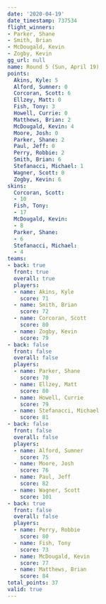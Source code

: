 ```yaml
---
date: '2020-04-19'
date_timestamp: 737534
flight_winners:
- Parker, Shane
- Smith, Brian
- McDougald, Kevin
- Zogby, Kevin
gg_url: null
name: Round 5 (Sun, April 19)
points:
  Akins, Kyle: 5
  Alford, Sumner: 0
  Corcoran, Scott: 6
  Ellzey, Matt: 0
  Fish, Tony: 3
  Howell, Currie: 0
  Matthews, Brian: 2
  McDougald, Kevin: 4
  Moore, Josh: 0
  Parker, Shane: 2
  Paul, Jeff: 0
  Perry, Robbie: 2
  Smith, Brian: 6
  Stefanacci, Michael: 1
  Wagner, Scott: 0
  Zogby, Kevin: 6
skins:
  Corcoran, Scott:
  - 10
  Fish, Tony:
  - 17
  McDougald, Kevin:
  - 8
  Parker, Shane:
  - 6
  Stefanacci, Michael:
  - 4
teams:
- back: true
  front: true
  overall: true
  players:
  - name: Akins, Kyle
    score: 71
  - name: Smith, Brian
    score: 72
  - name: Corcoran, Scott
    score: 80
  - name: Zogby, Kevin
    score: 79
- back: false
  front: false
  overall: false
  players:
  - name: Parker, Shane
    score: 70
  - name: Ellzey, Matt
    score: 80
  - name: Howell, Currie
    score: 79
  - name: Stefanacci, Michael
    score: 81
- back: false
  front: false
  overall: false
  players:
  - name: Alford, Sumner
    score: 75
  - name: Moore, Josh
    score: 76
  - name: Paul, Jeff
    score: 82
  - name: Wagner, Scott
    score: 101
- back: true
  front: false
  overall: false
  players:
  - name: Perry, Robbie
    score: 80
  - name: Fish, Tony
    score: 73
  - name: McDougald, Kevin
    score: 77
  - name: Matthews, Brian
    score: 84
total_points: 37
valid: true
---
```

